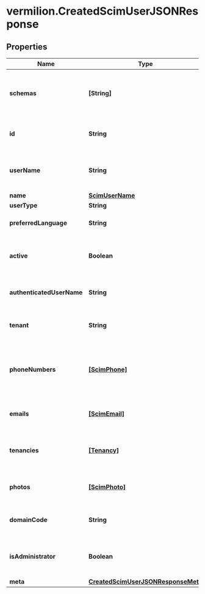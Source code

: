 # vermilion.CreatedScimUserJSONResponse

## Properties

Name | Type | Description | Notes
------------ | ------------- | ------------- | -------------
**schemas** | **[String]** | Array listing the schema URIs associated with the user resource. | [optional] 
**id** | **String** | Unique identifier for the newly created user. | [optional] 
**userName** | **String** | Username used for identifying and logging in the user. | [optional] 
**name** | [**ScimUserName**](ScimUserName.md) |  | [optional] 
**userType** | **String** | Type of user. | [optional] 
**preferredLanguage** | **String** | User&#39;s preferred language. | [optional] 
**active** | **Boolean** | Indicates if the user&#39;s account is currently active. | [optional] 
**authenticatedUserName** | **String** | Authenticated username used by SSO login. | [optional] 
**tenant** | **String** | Tenancy code in which the user was created. | [optional] 
**phoneNumbers** | [**[ScimPhone]**](ScimPhone.md) | Array of phone numbers for the user, each with a type and value. | [optional] 
**emails** | [**[ScimEmail]**](ScimEmail.md) | Array of email addresses linked to the user account. | [optional] 
**tenancies** | [**[Tenancy]**](Tenancy.md) | List of tenancies the user is associated with. | [optional] 
**photos** | [**[ScimPhoto]**](ScimPhoto.md) | Array of URLs to the user&#39;s profile photos or avatars. | [optional] 
**domainCode** | **String** | Domain code representing the user&#39;s domain. | [optional] 
**isAdministrator** | **Boolean** | Flag indicating if the user has admin privileges. | [optional] 
**meta** | [**CreatedScimUserJSONResponseMeta**](CreatedScimUserJSONResponseMeta.md) |  | [optional] 


